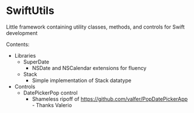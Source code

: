 # SwiftUtils
Little framework containing utility classes, methods, and controls for Swift development

Contents:
- Libraries
	- SuperDate
		- NSDate and NSCalendar extensions for fluency
	- Stack
		- Simple implementation of Stack datatype
- Controls
  - DatePickerPop control
    - Shameless ripoff of https://github.com/valfer/PopDatePickerApp - Thanks Valerio
